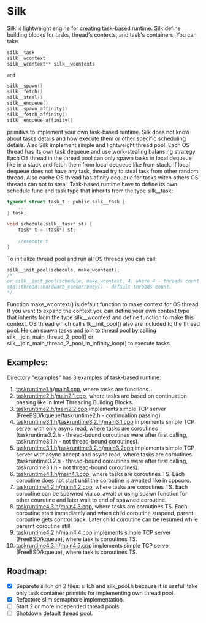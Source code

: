 # Silk
Silk is lightweight engine for creating task-based runtime. Silk define building blocks for tasks, thread's contexts, and task's containers. You can take

```C
silk__task
silk__wcontext
silk__wcontext** silk__wcontexts

and

silk__spawn()
silk__fetch()
silk__steal()
silk__enqueue()
silk__spawn_affinity()
silk__fetch_affinity()
silk__enqueue_affinity()
```

primitivs to implement your own task-based runtime. Silk does not know about tasks details and how execute them or other specific scheduling details.
Also Silk implement simple and lightweight thread pool. Each OS thread has its own task dequeue and use work-stealing balansing strategy. Each OS thread in the thread pool can only spawn tasks in local dequeue like in a stack and fetch them from local dequeue like from stack. If local dequeue does not have any task, thread try to steal task from other random thread. Also eache OS thread has afinity dequeue for tasks witch others OS threads can not to steal.
Task-based runtime have to define its own schedule func and task type that inherits from the type silk__task:

```C
typedef struct task_t : public silk__task {
    ...
} task;

void schedule(silk__task* st) {
    task* t = (task*) st;
   
    //execute t
}
```

To initialize thread pool and run all OS threads you can call:

```C
silk__init_pool(schedule, make_wcontext); 
/*
or silk__init_pool(schedule, make_wcontext, 4) where 4 - threads count in the thread pool.
std::thread::hardware_concurrency() - default threads count.
*/
```

Function make_wcontext() is default function to make context for OS thread. If you want to expand the context you can define your own context type that inherits from the type silk__wcontext and define function to make this context.
OS thread which call silk__init_pool() also are included to the thread pool. He can spawn tasks and join to thread pool by calling silk__join_main_thread_2_pool() or silk__join_main_thread_2_pool_in_infinity_loop() to execute tasks.

## Examples:
Directory "examples" has 3 examples of task-based runtime:

1. [taskruntime1.h](examples/taskruntime1.h)/[main1.cpp](examples/main1.cpp), where tasks are functions.
2. [taskruntime2.h](examples/taskruntime2.h)/[main2.1.cpp](examples/main2.1.cpp), where tasks are based on continuation passing like in Intel Threading Building Blocks.
3. [taskruntime2.h](examples/taskruntime2.h)/[main2.2.cpp](examples/main2.2.cpp) implements simple TCP server (FreeBSD/kqueue/taskruntime2.h - continuation passing).
4. [taskruntime3.1.h](examples/taskruntime3.1.h)/[taskruntime3.2.h](examples/taskruntime3.2.h)/[main3.1.cpp](examples/main3.1.cpp) implements simple TCP server with only async read, where tasks are coroutines (taskruntime3.2.h - thread-bound coroutines were after first calling, taskruntime3.1.h - not thread-bound coroutines).
5. [taskruntime3.1.h](examples/taskruntime3.1.h)/[taskruntime3.2.h](examples/taskruntime3.2.h)/[main3.2cpp](examples/main3.2.cpp) implements simple TCP server with async accept and async read, where tasks are coroutines (taskruntime3.2.h - thread-bound coroutines were after first calling, taskruntime3.1.h - not thread-bound coroutines).
6. [taskruntime4.1.h](examples/taskruntime4.1.h)/[main4.1.cpp](examples/main4.1.cpp), where tasks are coroutines TS. Each coroutine does not start until the coroutine is awaited like in cppcoro.
7. [taskruntime4.2.h](examples/taskruntime4.2.h)/[main4.2.cpp](examples/main4.2.cpp), where tasks are coroutines TS. Each coroutine can be spawned via co_await or using spawn function for other courutine and later wait to end of spawned coroutine.
8. [taskruntime4.3.h](examples/taskruntime4.3.h)/[main4.3.cpp](examples/main4.3.cpp), where tasks are coroutines TS. Each coroutine start immediately and when child coroutine suspend, parent coroutine gets control back. Later child coroutine can be resumed while parernt coroutine still 
9. [taskruntime4.2.h](examples/taskruntime4.2.h)/[main4.4.cpp](examples/main4.4.cpp) implements simple TCP server (FreeBSD/kqueue), where task is coroutines TS.
10. [taskruntime4.3.h](examples/taskruntime4.3.h)/[main4.5.cpp](examples/main4.5.cpp) implements simple TCP server (FreeBSD/kqueue), where task is coroutines TS.

## Roadmap:
- [x] Separete silk.h on 2 files: silk.h and silk_pool.h because it is usefull take only task container primitifs for implementing own thread pool.
- [x] Refactore slim semaphore implementation.
- [ ] Start 2 or more independed thread pools.
- [ ] Shotdown default thread pool.